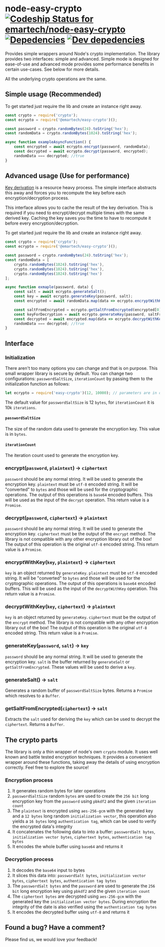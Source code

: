 # node-easy-crypto [ ![Codeship Status for emartech/node-easy-crypto](https://codeship.com/projects/0baf8660-f4ea-0133-b502-5ef57cbd419a/status?branch=master)](https://codeship.com/projects/150193) [![Depedencies](https://david-dm.org/emartech/node-easy-crypto.svg)](https://david-dm.org/emartech/node-easy-crypto) [![Dev depedencies](https://david-dm.org/emartech/node-easy-crypto/dev-status.svg)](https://david-dm.org/emartech/node-easy-crypto#info=devDependencies&view=table)
Provides simple wrappers around Node's crypto implementation. The library provides two interfaces: simple and advanced. Simple mode is designed for ease-of-use and advanced mode provides some performance benefits in certain use-cases. See below for more details.

All the underlying crypto operations are the same.

## Simple usage (Recommended)
To get started just require the lib and create an instance right away. 

```js
const crypto = require('crypto');
const ecrypto = require('@emartech/easy-crypto')();

const password = crypto.randomBytes(24).toString('hex');
const randomData = crypto.randomBytes(1024).toString('hex');

async function exampleAsyncFunction() {
    const encrypted = await ecrypto.encrypt(password, randomData);
    const decrypted = await ecrypto.decrypt(password, encrypted);
    randomData === decrypted; //true
}

```

## Advanced usage (Use for performance)
[Key derivation](https://en.wikipedia.org/wiki/Key_derivation_function) is a resource heavy process. The simple interface abstracts this away and forces you to recompute the key before each encryption/decryption process. 

This interface allows you to cache the result of the key derivation. This is required if you need to encrypt/decrypt multiple times with the same derived key. Caching the key saves you the time to have to recompute it before every encryption/decryption.

To get started just require the lib and create an instance right away.

```js
const crypto = require('crypto');
const ecrypto = require('@emartech/easy-crypto')();

const password = crypto.randomBytes(24).toString('hex');
const randomData = [
    crypto.randomBytes(1024).toString('hex'),
    crypto.randomBytes(1024).toString('hex'),
    crypto.randomBytes(1024).toString('hex')
];

async function exmaple(password, data) {
    const salt = await ecrypto.generateSalt();
    const key = await ecrypto.generateKey(password, salt);
    const encrypted = await randomData.map(data => ecrypto.encryptWithKey(key, data));

    const saltFromEncrypted = ecrypto.getSaltFromEncrypted(encrypted[0]);
    const keyForDecryption = await ecrypto.generateKey(password, saltFromEncrypted);
    const decrypted = await encrypted.map(data => ecrypto.decryptWithKey(key, data));
    randomData === decrypted; //true
}

```


## Interface

### Initialization
There aren't too many options you can change and that is on purpose. This small wrapper library is secure by default. You can change two configurations: `passwordSaltSize`, `iterationCount` by passing them to the initialization function as follows:
```js
let ecrypto = require('easy-crypto')(12, 10000); // parameters are in order: passwordSaltSize, iterationCount
```
The default value for `passwordSaltSize` is 12 `bytes`, for `iterationCount` it is 10k `iterations`.

#### `passwordSaltSize`
The size of the random data used to generate the encryption key. This value is in `bytes`.

#### `iterationCount`
The iteration count used to generate the encryption key.

### encrypt(`password`, `plaintext`) -> `ciphertext`
`password` should be any normal string. It will be used to generate the encryption key. `plaintext` must be `utf-8` encoded string. It will be "converted" to `bytes` and those will be used for the cryptographic operations. The output of this operations is `base64` encoded buffers. This will be used as the input of the `decrypt` operation. This return value is a `Promise`.

### decrypt(`password`, `ciphertext`) -> `plaintext`
`password` should be any normal string. It will be used to generate the encryption key. `ciphertext` must be the output of the `encrypt` method. The library is not compatible with any other encryption library out of the box! The output of this operation is the original `utf-8` encoded string. This return value is a `Promise`.

### encryptWithKey(`key`, `plaintext`) -> `ciphertext`
`key` is an object returned by `generateKey`. `plaintext` must be `utf-8` encoded string. It will be "converted" to `bytes` and those will be used for the cryptographic operations. The output of this operations is `base64` encoded buffers. This will be used as the input of the `decryptWithKey` operation. This return value is a `Promise`.

### decryptWithKey(`key`, `ciphertext`) -> `plaintext`
`key` is an object returned by `generateKey`. `ciphertext` must be the output of the `encrypt` method. The library is not compatible with any other encryption library out of the box! The output of this operation is the original `utf-8` encoded string. This return value is a `Promise`.

### generateKey(`password`, `salt`) -> `key`
`password` should be any normal string. It will be used to generate the encryption key. `salt` is the buffer returned by `generateSalt` or `getSaltFromEncrypted`. These values will be used to derive a `key`.

### generateSalt() -> `salt`
Generates a random buffer of `passwordSaltSize` bytes. Returns a `Promise` which resolves to a `Buffer`.

### getSaltFromEncrypted(`ciphertext`) -> `salt`
Extracts the `salt` used for deriving the `key` which can be used to decrypt the `ciphertext`. Returns a `Buffer`.

## The crypto parts
The library is only a thin wrapper of node's own `crypto` module. It uses well known and battle tested encryption techniques. It provides a convenient wrapper around these functions, taking away the details of using encryption correctly. Feel free to explore the source!

### Encryption process
1. It generates random bytes for later operations
2. `passwordSaltSize` random `bytes` are used to create the `256 bit` long encryption key from the `password` using `pbkdf2` and the given `iteration count`
3. The `plaintext` is encrypted using `aes-256-gcm` with the generated key and a `12 bytes` long random `initialization vector`, this operation also yields a `16 bytes` long `authentication tag`, which can be used to verify the encrypted data's integrity
4. It concatenates the following data to into a buffer: `passwordSalt bytes`, `initialization vector bytes`, `ciphertext bytes`, `authentication tag bytes`
5. It encodes the whole buffer using `base64` and returns it

### Decryption process
1. It decodes the `base64` input to bytes
2. It slices this data into: `passwordSalt bytes`, `initialization vector bytes`, `ciphertext bytes`, `authentication tag bytes`
3. The `passwordSalt bytes` and the `password` are used to generate the `256 bit` long encryption key using `pbkdf2` and the given `iteration count`
4. The `ciphertext bytes` are decrypted using `aes-256-gcm` with the generated key the `initialization vector bytes`. During encryption the integrity of the date is also verified using the `authentication tag bytes`
5. It encodes the decrypted buffer using `utf-8` and returns it

## Found a bug? Have a comment?
Please find us, we would love your feedback!
